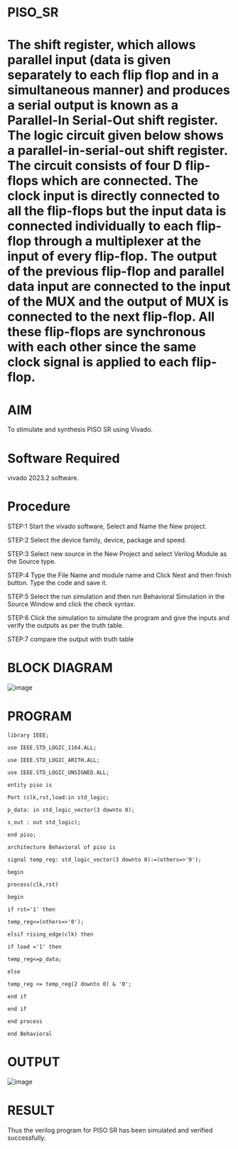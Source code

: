 # PISO_SR
# The shift register, which allows parallel input (data is given separately to each flip flop and in a simultaneous manner) and produces a serial output is known as a Parallel-In Serial-Out shift register. The logic circuit given below shows a parallel-in-serial-out shift register. The circuit consists of four D flip-flops which are connected. The clock input is directly connected to all the flip-flops but the input data is connected individually to each flip-flop through a multiplexer at the input of every flip-flop. The output of the previous flip-flop and parallel data input are connected to the input of the MUX and the output of MUX is connected to the next flip-flop. All these flip-flops are synchronous with each other since the same clock signal is applied to each flip-flop. 
# AIM
To stimulate and synthesis PISO SR using Vivado.

# Software Required
vivado 2023.2 software.

# Procedure
STEP:1 Start the vivado software, Select and Name the New project.

STEP:2 Select the device family, device, package and speed.

STEP:3 Select new source in the New Project and select Verilog Module as the Source type.

STEP:4 Type the File Name and module name and Click Next and then finish button. Type the code and save it.

STEP:5 Select the run simulation and then run Behavioral Simulation in the Source Window and click the check syntax.

STEP:6 Click the simulation to simulate the program and give the inputs and verify the outputs as per the truth table.

STEP:7 compare the output with truth table
# BLOCK DIAGRAM
![image](https://github.com/RESMIRNAIR/PISO_SR/assets/154305926/f0f2d979-b298-4693-b5c8-8eea850936d4)
# PROGRAM
```
library IEEE;

use IEEE.STD_LOGIC_1164.ALL;

use IEEE.STD_LOGIC_ARITH.ALL;

use IEEE.STD_LOGIC_UNSIGNED.ALL;

entity piso is

Port (clk,rst,load:in std_logic;

p_data: in std_logic_vector(3 downto 0);

s_out : out std_logic);

end piso;

architecture Behavioral of piso is

signal temp_reg: std_logic_vector(3 downto 0):=(others=>'0');

begin

process(clk,rst)

begin

if rst='1' then

temp_reg<=(others=>'0');

elsif rising_edge(clk) then

if load ='1' then

temp_reg<=p_data;

else

temp_reg <= temp_reg(2 downto 0) & '0';

end if

end if

end process

end Behavioral
```

# OUTPUT
![image](https://github.com/RESMIRNAIR/PISO_SR/assets/163823193/da9d12c2-05b3-454c-bafd-3064fde5c548)

# RESULT
Thus the verilog program for PISO SR has been simulated and verified successfully.
